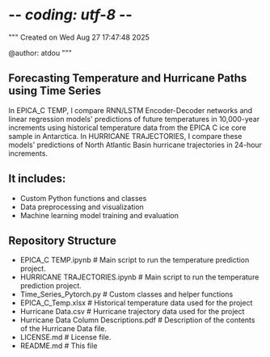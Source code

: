 # -*- coding: utf-8 -*-
"""
Created on Wed Aug 27 17:47:48 2025

@author: atdou
"""

## Forecasting Temperature and Hurricane Paths using Time Series
In EPICA_C TEMP, I compare RNN/LSTM Encoder-Decoder networks and linear regression models' predictions of future temperatures in 10,000-year increments using historical temperature data from the EPICA C ice core sample in Antarctica. In HURRICANE TRAJECTORIES, I compare these models' predictions of North Atlantic Basin hurricane trajectories in 24-hour increments.

## It includes:
- Custom Python functions and classes
- Data preprocessing and visualization
- Machine learning model training and evaluation

## Repository Structure
- EPICA_C TEMP.ipynb     # Main script to run the temperature prediction project.
- HURRICANE TRAJECTORIES.ipynb     # Main script to run the temperature prediction project.
- Time_Series_Pytorch.py     # Custom classes and helper functions
- EPICA_C_Temp.xlsx     # Historical temperature data used for the project
- Hurricane Data.csv     # Hurricane trajectory data used for the project
- Hurricane Data Column Descriptions.pdf     # Description of the contents of the Hurricane Data file.
- LICENSE.md     # License file.
- README.md     # This file